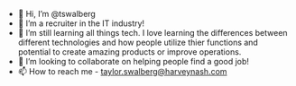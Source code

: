 - 👋 Hi, I’m @tswalberg
- 👀 I’m a recruiter in the IT industry!
- 🌱 I’m still learning all things tech. I love learning the differences between different technologies and how people utilize thier functions and potential to create amazing products or improve operations.
- 💞️ I’m looking to collaborate on helping people find a good job!
- 📫 How to reach me - taylor.swalberg@harveynash.com

<!---
tswalberg/tswalberg is a ✨ special ✨ repository because its `README.md` (this file) appears on your GitHub profile.
You can click the Preview link to take a look at your changes.
--->
